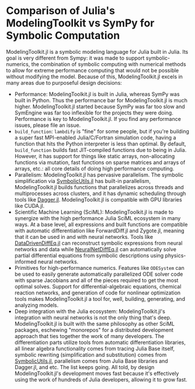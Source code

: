 # Comparison of Julia's ModelingToolkit vs SymPy for Symbolic Computation

ModelingToolkit.jl is a symbolic modeling language for Julia built in
Julia. Its goal is very different from Sympy: it was made to support
symbolic-numerics, the combination of symbolic computing with numerical
methods to allow for extreme performance computing that would not be
possible without modifying the model. Because of this, ModelingToolkit.jl
excels in many areas due to purposeful design decisions:

- Performance: ModelingToolkit.jl is built in Julia, whereas SymPy was
  built in Python. Thus the performance bar for ModelingToolkit.jl is
  much higher. ModelingToolkit.jl started because SymPy was far too
  slow and SymEngine was far too inflexible for the projects they were
  doing. Performance is key to ModelingToolkit.jl. If you find any
  performance issues, please file an issue.
- `build_function`: `lambdify` is "fine" for some people, but if you're building
  a super fast MPI-enabled Julia/C/Fortran simulation code, having a
  function that hits the Python interpreter is less than optimal. By
  default, `build_function` builds fast JIT-compiled functions due
  to being in Julia. However, it has support for things like static
  arrays, non-allocating functions via mutation, fast functions on
  sparse matrices and arrays of arrays, etc.: all core details of
  doing high performance computing.
- Parallelism: ModelingToolkit.jl has pervasive parallelism. The
  symbolic simplification via [SymbolicUtils.jl](https://github.com/JuliaSymbolics/SymbolicUtils.jl)
  has built-in parallelism, ModelingToolkit.jl builds functions that
  parallelizes across threads and multiprocesses across clusters,
  and it has dynamic scheduling through tools like [Dagger.jl](https://github.com/JuliaParallel/Dagger.jl).
  ModelingToolkit.jl is compatible with GPU libraries like CUDA.jl.
- Scientific Machine Learning (SciML): ModelingToolkit.jl is made to synergize
  with the high performance Julia SciML ecosystem in many ways. At a
  base level, all expressions and built functions are compatible with
  automatic differentiation like ForwardDiff.jl and Zygote.jl, meaning
  that it can be used in and with neural networks. Tools like
  [DataDrivenDiffEq.jl](https://datadriven.sciml.ai/dev/) can reconstruct
  symbolic expressions from neural networks and data while
  [NeuralNetDiffEq.jl](https://github.com/SciML/NeuralNetDiffEq.jl)
  can automatically solve partial differential equations from symbolic
  descriptions using physics-informed neural networks.
- Primitives for high-performance numerics. Features like `ODESystem`
  can be used to easily generate automatically parallelized ODE solver
  code with sparse Jacobians and all of the pieces required to get
  the most optimal solves. Support for differential-algebraic equations,
  chemical reaction networks, and generation of code for nonlinear
  optimization tools makes ModelingToolkit.jl a tool for, well,
  building, generating, and analyzing models.
- Deep integration with the Julia ecosystem: ModelingToolkit.jl's integration
  with neural networks is not the only thing that's deep. ModelingToolkit.jl
  is built with the same philosophy as other SciML packages, eschewing
  "monorepos" for a distributed development approach that ties together
  the work of many developers. The differentiation parts utilize tools
  from automatic differentiation libraries, all linear algebra functionality
  comes from tracing Julia Base itself, symbolic rewriting (simplification
  and substitution) comes from
  [SymbolicUtils.jl](https://github.com/JuliaSymbolics/SymbolicUtils.jl),
  parallelism comes from Julia Base libraries and Dagger.jl, and etc.
  The list keeps going. All told, by design ModelingToolkit.jl's development
  moves fast because it's effectively using the work of hundreds of
  Julia developers, allowing it to grow fast.
